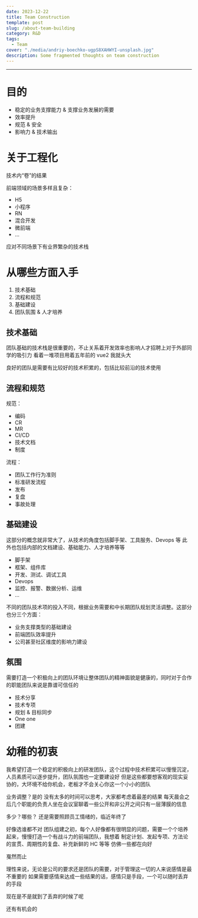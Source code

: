 ```yaml
---
date: 2023-12-22
title: Team Construction
template: post
slug: /about-team-building
category: R&D
tags:
  - Team
cover: "./media/andriy-boechko-ugpS8XAHWYI-unsplash.jpg"
description: Some fragmented thoughts on team construction
---
```


---

# 目的

- 稳定的业务支撑能力 & 支撑业务发展的需要
- 效率提升
- 规范 & 安全
- 影响力 & 技术输出

# 关于工程化

技术内“卷”的结果

前端领域的场景多样且复杂：

- H5
- 小程序
- RN
- 混合开发
- 微前端
- ...

应对不同场景下有业界繁杂的技术栈

# 从哪些方面入手

1. 技术基础
2. 流程和规范
3. 基础建设
4. 团队氛围 & 人才培养

## 技术基础

团队基础的技术栈是很重要的，不止关系着开发效率也影响人才招聘上对于外部同学的吸引力
看着一堆项目用着五年前的 vue2 我就头大

良好的团队是需要有比较好的技术积累的，包括比较前沿的技术使用

## 流程和规范

规范：

- 编码
- CR
- MR
- CI/CD
- 技术文档
- 制度

流程：

- 团队工作行为准则
- 标准研发流程
- 发布
- 复盘
- 事故处理

## 基础建设

这部分的概念就非常大了，从技术的角度包括脚手架、工具服务、Devops 等
此外也包括内部的文档建设、基础能力、人才培养等等

- 脚手架
- 框架、组件库
- 开发、测试、调试工具
- Devops
- 监控、报警、数据分析、运维
- ...

不同的团队技术项的投入不同，根据业务需要和中长期团队规划灵活调整。这部分也分三个方面：

- 业务支撑类型的基础建设
- 前端团队效率提升
- 公司甚至社区维度的影响力建设

## 氛围

需要打造一个积极向上的团队环境让整体团队的精神面貌是健康的，同时对于合作的职能团队来说是靠谱可信任的

- 技术分享
- 技术专项
- 规划 & 目标同步
- One one
- 团建

# 幼稚的初衷

我希望打造一个稳定的积极向上的研发团队，这个过程中技术积累可以慢慢沉淀，人员素质可以逐步提升，团队氛围也一定要建设好
但是这些都要想客观的现实妥协的，大环境不给你机会，老板才不会关心你这一个小小的团队

业务调整？是的
没有太多的时间可以思考，大家都考虑着最差的结果
每天晨会之后几个职能的负责人坐在会议室聊着一些公开和非公开之间只有一层薄膜的信息

多少？哪些？
还是需要照顾员工情绪的，临近年终了

好像选谁都不对
团队组建之初，每个人好像都有很明显的问题，需要一个个培养起来，慢慢打造一个有战斗力的前端团队，我想着
制定计划、发起专项、方法论的宣贯、周期性的复盘、补充新鲜的 HC 等等
仿佛一些都在向好

戛然而止

理性来说，无论是公司的要求还是团队的需要，对于管理这一切的人来说感情是最不重要的
如果需要感情来达成一些结果的话，感情只是手段，一个可以随时丢弃的手段

现在是不是就到了丢弃的时候了呢

还有有机会的
